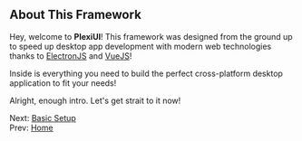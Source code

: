 ## About This Framework
Hey, welcome to **PlexiUI**! This framework was designed from the ground up to speed up desktop app development with modern web technologies thanks to [ElectronJS](https://electronjs.org) and [VueJS](https://vuejs.org)!

Inside is everything you need to build the perfect cross-platform desktop application to fit your needs!

Alright, enough intro. Let's get strait to it now!

Next: [Basic Setup](./basicSetup.md) <br />
Prev: [Home](../README.md)
